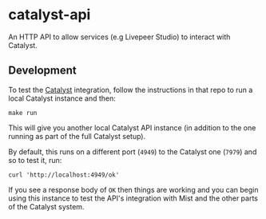 # catalyst-api

An HTTP API to allow services (e.g Livepeer Studio) to interact with Catalyst.

## Development

To test the [Catalyst](http://github.com/livepeer/catalyst) integration, follow the instructions in that repo to run a local Catalyst instance and then:

```
make run
```

This will give you another local Catalyst API instance (in addition to the one running as part of the full Catalyst setup).

By default, this runs on a different port (`4949`) to the Catalyst one (`7979`) and so to test it, run:

```
curl 'http://localhost:4949/ok'
```

If you see a response body of `OK` then things are working and you can begin using this instance to test the API's integration with Mist and the other parts of the Catalyst system.